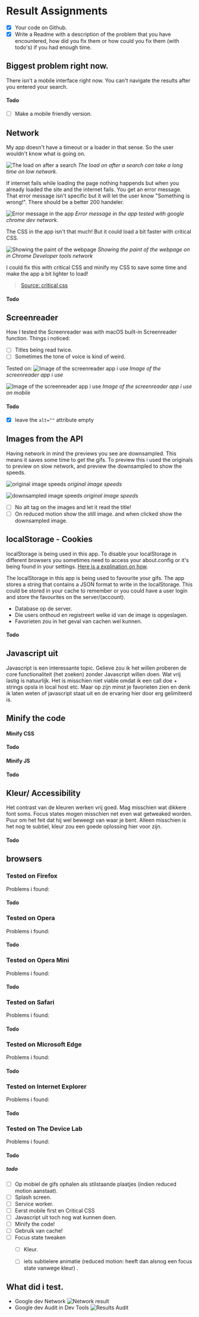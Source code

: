 # Result Assignments

- [x] Your code on Github.
- [x] Write a Readme with a description of the problem that you have encountered, how did you fix them or how could you fix them (with todo's) if you had enough time.

## Biggest problem right now.
There isn't a mobile interface right now. You can't navigate the results after you entered your search.

#### Todo
- [ ] Make a mobile friendly version.

## Network

My app doesn't have a timeout or a loader in that sense. So the user wouldn't know what is going on.

![The load on after a search]()
_The load on after a search can take a long time on low network._

If internet fails while loading the page nothing happends but when you already loaded the site and the internet fails. You get an error message. That error message isn't specific but it will let the user know "Something is wrong!". There should be a better 200 handeler.

![Error message in the app]()
_Error message in the app tested with google chrome dev network._

The CSS in the app isn't that much! But it could load a bit faster with critical CSS.

![Showing the paint of the webpage]()
_Showing the paint of the webpage on in Chrome Developer tools network_

I could fix this with critical CSS and minify my CSS to save some time and make the app a bit lighter to load!
> [Source: critical css](https://criticalcss.com/)

#### Todo


## Screenreader

How I tested the Screenreader was with macOS built-in Screenreader function. Things i noticed:

- [ ] Titles being read twice.
- [ ] Sometimes the tone of voice is kind of weird.

Tested on:
![Image of the screenreader app i use]()
_Image of the screenreader app i use_

![Image of the screenreader app i use]()
_Image of the screenreader app i use on mobile_

#### Todo

- [x] leave the `alt=""` attribute empty

## Images from the API

Having network in mind the previews you see are downsampled. This means it saves some time to get the gifs. To preview this i used the originals to preview on slow network, and preview the downsampled to show the speeds.

![original image speeds]()
_original image speeds_

![downsampled image speeds]()
_original image speeds_

- [ ] No alt tag on the images and let it read the title!
- [ ] On reduced motion show the still image. and when clicked show the downsampled image.

## localStorage - Cookies

localStorage is being used in this app. To disable your localStorage in different browsers you sometimes need to access your about.config or it's being found in your settings. [Here is a explination on how](https://stackoverflow.com/questions/17882647/can-user-disable-html5-sessionstorage#25050910).

The localStorage in this app is being used to favourite your gifs. The app stores a string that contains a JSON format to write in the localStorage. This could be stored in your cache to remember or you could have a user login and store the favourites on the server/(account).


- Database op de server.
- Die users onthoud en registreert welke id van de image is opgeslagen.
- Favorieten zou in het geval van cachen wel kunnen.

#### Todo


## Javascript uit
Javascript is een interessante topic. Gelieve zou ik het willen proberen de core functionaliteit (het zoeken) zonder Javascript willen doen. Wat vrij lastig is natuurlijk. Het is misschien niet viable omdat ik een call doe + strings opsla in local host etc. Maar op zijn minst je favorieten zien en denk ik laten weten of javascript staat uit en de ervaring hier door erg gelimiteerd is.


## Minify the code

#### Minify CSS

#### Todo

#### Minify JS

#### Todo


## Kleur/ Accessibility
Het contrast van de kleuren werken vrij goed. Mag misschien wat dikkere font soms. Focus states mogen misschien net even wat getweaked worden. Puur om het feit dat hij wel beweegt van waar je bent. Alleen misschien is het nog te subtiel, kleur zou een goede oplossing hier voor zijn.

#### Todo



## browsers

### Tested on Firefox
Problems i found:

#### Todo

### Tested on Opera
Problems i found:

#### Todo

### Tested on Opera Mini
Problems i found:

#### Todo

### Tested on Safari
Problems i found:

#### Todo

### Tested on Microsoft Edge
Problems i found:

#### Todo

### Tested on Internet Explorer
Problems i found:

#### Todo

### Tested on The Device Lab
Problems i found:

#### Todo

##### todo


* [ ] Op mobiel de gifs ophalen als stilstaande plaatjes (indien reduced motion aanstaat).
* [ ] Splash screen.
* [ ] Service worker.
* [ ] Eerst mobile first en Critical CSS
* [ ] Javascript uit toch nog wat kunnen doen.
* [ ] Minify the code!
* [ ] Gebruik van cache!
* [ ] Focus state tweaken
  * [ ] Kleur.
  * [ ] iets subtielere animatie (reduced motion: heeft dan alsnog een focus state vanwege kleur) .



## What did i test.

- Google dev Network ![Network result](docImages/network.png)
- Google dev Audit in Dev Tools ![Results Audit](docImages/results-audit.png)
